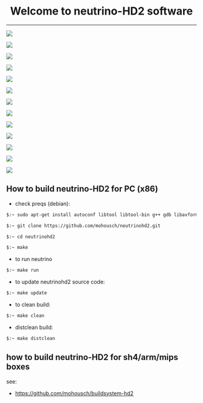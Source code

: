 
<h1 align="center">
  Welcome to neutrino-HD2 software
</h1>

-------
![](https://github.com/mohousch/neutrinohd2/blob/master/nhd2-exp/doc/resources/mainmenu.png)

![](https://github.com/mohousch/neutrinohd2/blob/master/nhd2-exp/doc/resources/channellist.bmp)

![](https://github.com/mohousch/neutrinohd2/blob/master/nhd2-exp/doc/resources/infoviewer.bmp)

![](https://github.com/mohousch/neutrinohd2/blob/master/nhd2-exp/doc/resources/epgview.bmp)

![](https://github.com/mohousch/neutrinohd2/blob/master/nhd2-exp/doc/resources/eventlist.bmp)

![](https://github.com/mohousch/neutrinohd2/blob/master/nhd2-exp/doc/resources/epgplus.bmp)

![](https://github.com/mohousch/neutrinohd2/blob/master/nhd2-exp/doc/resources/pluginsbrowser.bmp)

![](https://github.com/mohousch/neutrinohd2/blob/master/nhd2-exp/doc/resources/moviebrowser.bmp)

![](https://github.com/mohousch/neutrinohd2/blob/master/nhd2-exp/doc/resources/movietrailer.bmp)

![](https://github.com/mohousch/neutrinohd2/blob/master/nhd2-exp/doc/resources/movieinfowidget.bmp)

![](https://github.com/mohousch/neutrinohd2/blob/master/nhd2-exp/doc/resources/metrixhd.png)

![](https://github.com/mohousch/neutrinohd2/blob/master/nhd2-exp/doc/resources/KravenHD.png)

![](https://github.com/mohousch/neutrinohd2/blob/master/nhd2-exp/doc/resources/mainmenu_2.bmp)

## How to build neutrino-HD2 for PC (x86) ##

* check preqs (debian):

```bash
$:~ sudo apt-get install autoconf libtool libtool-bin g++ gdb libavformat-dev libswscale-dev libopenthreads-dev libglew-dev freeglut3-dev libcurl4-gnutls-dev libfreetype6-dev libid3tag0-dev libmad0-dev libogg-dev libpng12-dev libgif-dev libjpeg-dev libvorbis-dev libflac-dev libblkid-dev libgstreamer1.0-dev libgstreamer-plugins-base1.0-dev libgstreamer-plugins-bad1.0-dev libfribidi-dev libass-dev python-dev lua5.2 lua5.2-dev lua-json lua-expat lua-posix lua-socket lua-soap lua-curl
```

```bash
$:~ git clone https://github.com/mohousch/neutrinohd2.git
```
```bash
$:~ cd neutrinohd2
```

```bash
$:~ make
```

* to run neutrino
```bash
$:~ make run
```

* to update neutrinohd2 source code:
```bash
$:~ make update
```

* to clean build:
```bash
$:~ make clean
```

* distclean build:
```bash
$:~ make distclean
```

## how to build neutrino-HD2 for sh4/arm/mips boxes ##
see:
* https://github.com/mohousch/buildsystem-hd2






